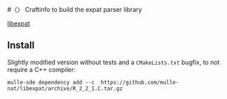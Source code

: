 #〈〉 Craftinfo to build the expat parser library

[libexpat](https://github.com/libexpat/libexpat)


## Install

Slightly modified version without tests and a `CMakeLists.txt` bugfix, to
not require a C++ compiler:


```console
mulle-sde dependency add --c  https://github.com/mulle-nat/libexpat/archive/R_2_2_1.C.tar.gz
```
